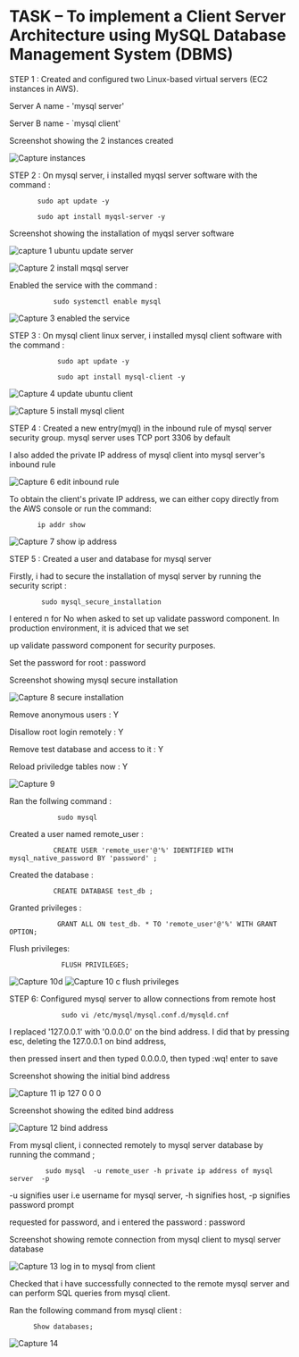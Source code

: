
# TASK –  To implement a Client Server Architecture using MySQL Database Management System (DBMS)

STEP 1 : Created and configured two Linux-based virtual servers (EC2 instances in AWS).

Server A name - 'mysql server'

Server B name - `mysql client'

Screenshot showing the 2 instances created

![Capture instances](https://user-images.githubusercontent.com/92916632/145488233-956b3c76-1365-4ab4-9358-5c0e2979560d.PNG)

STEP 2 : On mysql server, i installed myqsl server software with the command : 

           sudo apt update -y
 
           sudo apt install myqsl-server -y
 
 Screenshot showing the installation of myqsl server software
 
 ![capture 1 ubuntu update server](https://user-images.githubusercontent.com/92916632/145607565-587ea132-4354-468f-b8e7-94dc039dbc5f.PNG)
 
 ![Capture 2 install mqsql server](https://user-images.githubusercontent.com/92916632/145607804-8b480a9c-b06e-4ff7-90e9-87504695df26.PNG)

                                                                                
                                                                                  
 
                                                                  
  Enabled the service with the command : 
  
               sudo systemctl enable mysql
  
  ![Capture 3 enabled the service](https://user-images.githubusercontent.com/92916632/145608560-57c04012-a2b6-4153-b87e-afe51bc58747.PNG)

  
 STEP 3 : On mysql client linux server, i installed mysql client software with the command :  
 
                sudo apt update -y
  
                sudo apt install mysql-client -y
 
 ![Capture 4 update ubuntu client](https://user-images.githubusercontent.com/92916632/145609668-e5df6641-19bc-497d-b361-f3994f3f16d9.PNG)
 
 ![Capture 5 install mysql client](https://user-images.githubusercontent.com/92916632/145609853-d4bb9d3c-8747-431c-b2c4-a6ab15d4cdfe.PNG)

 
 STEP 4 : Created a new entry(myql) in the inbound rule of mysql server security group.  mysql server uses TCP port 3306 by default
 
 I also added the private IP address of mysql client  into  mysql server's inbound rule
 
![Capture 6 edit inbound rule](https://user-images.githubusercontent.com/92916632/145629904-932ca6f6-cc45-4469-9341-d8471ef2b171.PNG) 


To obtain the client's private IP address, we can either copy directly from the AWS console or run the command:

           ip addr show  

![Capture 7 show ip address](https://user-images.githubusercontent.com/92916632/145630927-0809d825-34fe-4032-bb2e-31e07c75a9ab.PNG)


STEP 5 : Created a user and database for mysql server

Firstly, i had to secure the installation of mysql server by running the security script : 

            sudo mysql_secure_installation

I entered n for No when asked to set up validate password component. In production environment, it is adviced that we set 

up validate password component for security purposes.


Set the password for root : password 

Screenshot showing mysql secure installation

![Capture 8 secure installation](https://user-images.githubusercontent.com/92916632/145674407-4a1eee03-a74a-452b-938f-133b74c7ab25.PNG)


Remove anonymous users : Y

Disallow root login remotely : Y 

Remove test database and access to it : Y

Reload priviledge tables now : Y

![Capture 9](https://user-images.githubusercontent.com/92916632/145674523-4bbb9008-090b-47a8-931b-cc714374654f.PNG)

 Ran the follwing command :      
 
                sudo mysql 

Created a user named remote_user : 

               CREATE USER 'remote_user'@'%' IDENTIFIED WITH mysql_native_password BY 'password' ;

Created the database :      

               CREATE DATABASE test_db ;

Granted privileges : 

                GRANT ALL ON test_db. * TO 'remote_user'@'%' WITH GRANT OPTION;

Flush privileges:
                
                 FLUSH PRIVILEGES;
 
 
 ![Capture 10d](https://user-images.githubusercontent.com/92916632/145674660-f3738816-684c-4e03-80ef-d08e9212246b.PNG) 
 ![Capture 10 c  flush privileges](https://user-images.githubusercontent.com/92916632/145674616-2f1f83c6-8adc-469b-97d0-9b22042d716d.PNG)
 
 
 STEP 6: Configured mysql server to allow connections from remote host
 
 
                 sudo vi /etc/mysql/mysql.conf.d/mysqld.cnf
 
 I replaced '127.0.0.1' with '0.0.0.0' on the bind address. I did that by pressing esc, deleting the 127.0.0.1 on bind address, 
 
 then pressed insert and then typed 0.0.0.0, then typed :wq! enter to save
 
  Screenshot showing the initial bind address
 
 ![Capture 11 ip 127 0 0 0](https://user-images.githubusercontent.com/92916632/145778652-3d3d7554-4518-4ec8-972f-4ccdf99aa81c.PNG)
 
  Screenshot showing the edited bind address
 
 ![Capture 12 bind address](https://user-images.githubusercontent.com/92916632/145779342-e70ee021-862a-4982-8ec9-ffce015122fd.PNG)
 
 From mysql client, i connected remotely to mysql server database by running the command ;
 
             sudo mysql  -u remote_user -h private ip address of mysql server  -p 
 
 -u signifies user i.e username for mysql server, -h signifies host, -p signifies password prompt
 
 requested for password, and i entered the password : password
 
 Screenshot showing remote connection from mysql client to mysql server database
 
 ![Capture 13 log in to mysql from client](https://user-images.githubusercontent.com/92916632/145785264-334fb6bf-8336-44b3-aa58-5e1c0caf54ca.PNG)
 
 Checked that i have successfully connected to the remote mysql server and can perform SQL queries from mysql client.
 
 Ran the following command from mysql client : 
 
          Show databases; 
 
 ![Capture 14](https://user-images.githubusercontent.com/92916632/145786965-c01bde21-42c6-4d95-b61f-fa3e789877cd.PNG)

 
 
 
 
 
 
 
 
 
 

 
 
 
  
  
  
  
  
